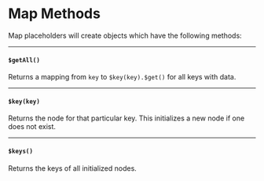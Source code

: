 # Map Methods

Map placeholders will create objects which have the following methods:

---

#### `$getAll()`

Returns a mapping from `key` to `$key(key).$get()` for all keys with data.

---

#### `$key(key)`

Returns the node for that particular key.
This initializes a new node if one does not exist.

---

#### `$keys()`

Returns the keys of all initialized nodes.
